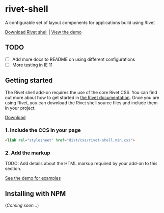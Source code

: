 # rivet-shell
A configurable set of layout components for applications build using Rivet

[Download Rivet shell](https://github.com/indiana-university/rivet-shell/archive/master.zip) | [View the demo](https://indiana-university.github.io/rivet-shell/)

## TODO
- [ ] Add more docs to README on using different configurations
- [ ] More testing in IE 11

## Getting started
The Rivet shell add-on requires the use of the core Rivet CSS. You can find out more about how to get started in [the Rivet documentation](https://rivet.iu.edu/components/). Once you are using Rivet, you can download the Rivet shell source files and include them in your project.

[Download](https://github.com/inidiana-university/rivet-shell/archive/master.zip)

### 1. Include the CCS in your page
```html
<link rel="stylesheet" href="dist/css/rivet-shell.min.css">
```

### 2. Add the markup
TODO: Add details about the HTML markup required by your add-on to this section.

[See the demo for examples](https://indiana-university.github.io/rivet-shell/)

## Installing with NPM
(_Coming soon..._)